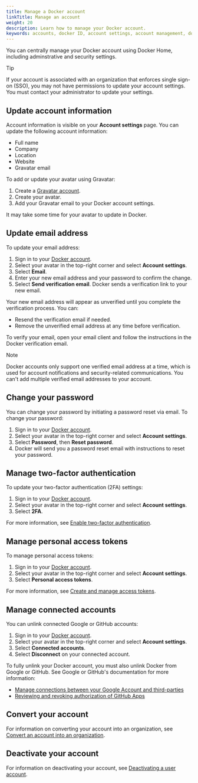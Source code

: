 ```yaml
---
title: Manage a Docker account
linkTitle: Manage an account
weight: 20
description: Learn how to manage your Docker account.
keywords: accounts, docker ID, account settings, account management, docker home
---
```


You can centrally manage your Docker account using Docker Home, including
adminstrative and security settings.

> [!TIP]
>
> If your account is associated with an organization that enforces single
> sign-on (SSO), you may not have permissions to update your account settings.
> You must contact your administrator to update your settings.

## Update account information

Account information is visible on your **Account settings** page. You can
update the following account information:

- Full name
- Company
- Location
- Website
- Gravatar email

To add or update your avatar using Gravatar:

1. Create a [Gravatar account](https://gravatar.com/).
1. Create your avatar.
1. Add your Gravatar email to your Docker account settings.

It may take some time for your avatar to update in Docker.

## Update email address

To update your email address:

1. Sign in to your [Docker account](https://app.docker.com/login).
1. Select your avatar in the top-right corner and select **Account settings**.
1. Select **Email**.
1. Enter your new email address and your password to confirm the change.
1. Select **Send verification email**. Docker sends a verification
link to your new email.

Your new email address will appear as unverified until you complete the
verification process. You can:

- Resend the verification email if needed.
- Remove the unverified email address at any time before verification.

To verify your email, open your email client and follow the instructions
in the Docker verification email.

> [!NOTE]
>
> Docker accounts only support one verified email address at a time, which
is used for account notifications and security-related communications. You
can't add multiple verified email addresses to your account.

## Change your password

You can change your password by initiating a password reset via email. To change your password:

1. Sign in to your [Docker account](https://app.docker.com/login).
1. Select your avatar in the top-right corner and select **Account settings**.
1. Select **Password**, then **Reset password**.
1. Docker will send you a password reset email with instructions to reset
your password.

## Manage two-factor authentication

To update your two-factor authentication (2FA) settings:

1. Sign in to your [Docker account](https://app.docker.com/login).
1. Select your avatar in the top-right corner and select **Account settings**.
1. Select **2FA**.

For more information, see
[Enable two-factor authentication](../security/2fa/_index.md).

## Manage personal access tokens

To manage personal access tokens:

1. Sign in to your [Docker account](https://app.docker.com/login).
1. Select your avatar in the top-right corner and select **Account settings**.
1. Select **Personal access tokens**.

For more information, see
[Create and manage access tokens](../security/access-tokens.md).

## Manage connected accounts

You can unlink connected Google or GitHub accounts:

1. Sign in to your [Docker account](https://app.docker.com/login).
1. Select your avatar in the top-right corner and select **Account settings**.
1. Select **Connected accounts**.
1. Select **Disconnect** on your connected account.

To fully unlink your Docker account, you must also unlink Docker from Google
or GitHub. See Google or GitHub's documentation for more information:

- [Manage connections between your Google Account and third-parties](https://support.google.com/accounts/answer/13533235?hl=en)
- [Reviewing and revoking authorization of GitHub Apps](https://docs.github.com/en/apps/using-github-apps/reviewing-and-revoking-authorization-of-github-apps)

## Convert your account

For information on converting your account into an organization, see
[Convert an account into an organization](../admin/organization/convert-account.md).

## Deactivate your account

For information on deactivating your account, see
[Deactivating a user account](./deactivate-user-account.md).
